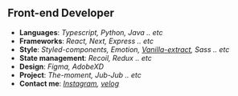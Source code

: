 ## Front-end Developer

* **Languages**: _Typescript, Python, Java .. etc_
* **Frameworks**: _React, Next, Express .. etc_
* **Style**: _Styled-components, Emotion, [Vanilla-extract](https://velog.io/@goolgae/vanilla-extract), Sass .. etc_
* **State management**: _Recoil, Redux .. etc_
* **Design**: _Figma, AdobeXD_
* **Project**: _The-moment, Jub-Jub .. etc_
* **Contact me**: _[Instagram](https://www.instagram.com/su_un_woo/), [velog](https://velog.io/@goolgae)_
